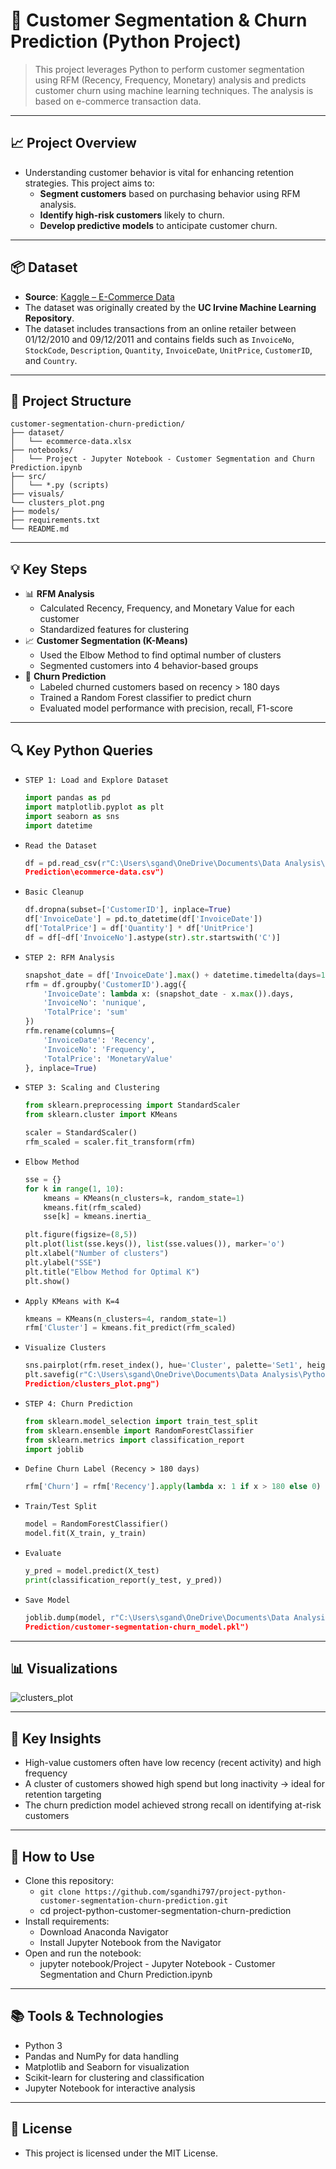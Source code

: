 # 👥 Customer Segmentation & Churn Prediction (Python Project)

> This project leverages Python to perform customer segmentation using RFM (Recency, Frequency, Monetary) analysis and predicts customer churn using machine learning techniques. The analysis is based on e-commerce transaction data.

---

## 📈 Project Overview

- Understanding customer behavior is vital for enhancing retention strategies. This project aims to:
  - **Segment customers** based on purchasing behavior using RFM analysis.
  - **Identify high-risk customers** likely to churn.
  - **Develop predictive models** to anticipate customer churn.

---

## 📦 Dataset

- **Source**: [Kaggle – E-Commerce Data](https://www.kaggle.com/datasets/carrie1/ecommerce-data)
- The dataset was originally created by the **UC Irvine Machine Learning Repository**.
- The dataset includes transactions from an online retailer between 01/12/2010 and 09/12/2011 and contains fields such as `InvoiceNo`, `StockCode`, `Description`, `Quantity`, `InvoiceDate`, `UnitPrice`, `CustomerID`, and `Country`.

---

## 📂 Project Structure

```text
customer-segmentation-churn-prediction/
├── dataset/
│   └── ecommerce-data.xlsx 
├── notebooks/
│   └── Project - Jupyter Notebook - Customer Segmentation and Churn Prediction.ipynb
├── src/
│   └── *.py (scripts)
├── visuals/
└── clusters_plot.png
├── models/
├── requirements.txt
└── README.md
```

---

## 💡 Key Steps

- 📊 **RFM Analysis**
  - Calculated Recency, Frequency, and Monetary Value for each customer
  - Standardized features for clustering
- 📈 **Customer Segmentation (K-Means)**
  - Used the Elbow Method to find optimal number of clusters
  - Segmented customers into 4 behavior-based groups
- 🔮 **Churn Prediction**
  - Labeled churned customers based on recency > 180 days
  - Trained a Random Forest classifier to predict churn
  - Evaluated model performance with precision, recall, F1-score

---

## 🔍 Key Python Queries

- `STEP 1: Load and Explore Dataset`
  ```python
  import pandas as pd
  import matplotlib.pyplot as plt
  import seaborn as sns
  import datetime
  ```

- `Read the Dataset`
  ```python
  df = pd.read_csv(r"C:\Users\sgand\OneDrive\Documents\Data Analysis\Python\Customer Segmentation and Churn 
  Prediction\ecommerce-data.csv")
  ```

- `Basic Cleanup`
  ```python
  df.dropna(subset=['CustomerID'], inplace=True)
  df['InvoiceDate'] = pd.to_datetime(df['InvoiceDate'])
  df['TotalPrice'] = df['Quantity'] * df['UnitPrice']
  df = df[~df['InvoiceNo'].astype(str).str.startswith('C')]
  ```

- `STEP 2: RFM Analysis`
  ```python
  snapshot_date = df['InvoiceDate'].max() + datetime.timedelta(days=1)
  rfm = df.groupby('CustomerID').agg({
      'InvoiceDate': lambda x: (snapshot_date - x.max()).days,
      'InvoiceNo': 'nunique',
      'TotalPrice': 'sum'
  })
  rfm.rename(columns={
      'InvoiceDate': 'Recency',
      'InvoiceNo': 'Frequency',
      'TotalPrice': 'MonetaryValue'
  }, inplace=True)
  ```

- `STEP 3: Scaling and Clustering`
  ```python
  from sklearn.preprocessing import StandardScaler
  from sklearn.cluster import KMeans

  scaler = StandardScaler()
  rfm_scaled = scaler.fit_transform(rfm)
  ```

- `Elbow Method`
  ```python
  sse = {}
  for k in range(1, 10):
      kmeans = KMeans(n_clusters=k, random_state=1)
      kmeans.fit(rfm_scaled)
      sse[k] = kmeans.inertia_

  plt.figure(figsize=(8,5))
  plt.plot(list(sse.keys()), list(sse.values()), marker='o')
  plt.xlabel("Number of clusters")
  plt.ylabel("SSE")
  plt.title("Elbow Method for Optimal K")
  plt.show()
  ```

- `Apply KMeans with K=4`
  ```python
  kmeans = KMeans(n_clusters=4, random_state=1)
  rfm['Cluster'] = kmeans.fit_predict(rfm_scaled)
  ```

- `Visualize Clusters`
  ```python
  sns.pairplot(rfm.reset_index(), hue='Cluster', palette='Set1', height=3)
  plt.savefig(r"C:\Users\sgand\OneDrive\Documents\Data Analysis\Python\Customer Segmentation and Churn 
  Prediction/clusters_plot.png")
  ```

- `STEP 4: Churn Prediction`
  ```python
  from sklearn.model_selection import train_test_split
  from sklearn.ensemble import RandomForestClassifier
  from sklearn.metrics import classification_report
  import joblib
  ```

- `Define Churn Label (Recency > 180 days)`
  ```python
  rfm['Churn'] = rfm['Recency'].apply(lambda x: 1 if x > 180 else 0)
  ```

- `Train/Test Split`
  ```python
  model = RandomForestClassifier()
  model.fit(X_train, y_train)
  ```

- `Evaluate`
  ```python
  y_pred = model.predict(X_test)
  print(classification_report(y_test, y_pred))
  ```

- `Save Model`
  ```python
  joblib.dump(model, r"C:\Users\sgand\OneDrive\Documents\Data Analysis\Python\Customer Segmentation and Churn  
  Prediction/customer-segmentation-churn_model.pkl")
  ```

---

## 📊 Visualizations

![clusters_plot](https://github.com/user-attachments/assets/9814109c-75a4-48a6-9253-b690bbefc9a8)

---

## 📌 Key Insights

- High-value customers often have low recency (recent activity) and high frequency
- A cluster of customers showed high spend but long inactivity → ideal for retention targeting
- The churn prediction model achieved strong recall on identifying at-risk customers

---

## 🚀 How to Use

- Clone this repository:
  - `git clone https://github.com/sgandhi797/project-python-customer-segmentation-churn-prediction.git`
  - cd project-python-customer-segmentation-churn-prediction
- Install requirements:
  - Download Anaconda Navigator
  - Install Jupyter Notebook from the Navigator
- Open and run the notebook:
  - jupyter notebook/Project - Jupyter Notebook - Customer Segmentation and Churn Prediction.ipynb

---

## 📚 Tools & Technologies

- Python 3
- Pandas and NumPy for data handling
- Matplotlib and Seaborn for visualization
- Scikit-learn for clustering and classification
- Jupyter Notebook for interactive analysis

---

## 📄 License

- This project is licensed under the MIT License.
